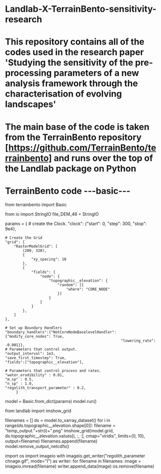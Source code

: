 # Landlab-X-TerrainBento-sensitivity-research

# This repository contains all of the codes used in the research paper 'Studying the sensitivity of the pre-processing parameters of a new analysis framework through the characterisation of evolving landscapes' 

# The main base of the code is taken from the TerrainBento repository [https://github.com/TerrainBento/terrainbento] and runs over the top of the Landlab package on Python 


# TerrainBento code ---basic---



from terrainbento import Basic

from io import StringIO
file_DEM_46 = StringIO

params = {
    # create the Clock.
    "clock": {"start": 0,
              "step": 300,
              "stop": 9e4},

    # Create the Grid
    "grid": {
        "RasterModelGrid": [
            (200, 320),
            {
                "xy_spacing": 10
            },
            {
                "fields": {
                    "node": {
                        "topographic__elevation": {
                            "random": [{
                                "where": "CORE_NODE"
                            }]
                        }
                    }
                }
            },
        ]
    },

    # Set up Boundary Handlers
    "boundary_handlers":{"NotCoreNodeBaselevelHandler": {"modify_core_nodes": True,
                                                         "lowering_rate": -0.001}},
    # Parameters that control output.
    "output_interval": 1e3,
    "save_first_timestep": True,
    "fields":["topographic__elevation"],

    # Parameters that control process and rates.
    "water_erodibility" : 0.01,
    "m_sp" : 0.5,
    "n_sp" : 1.0,
    "regolith_transport_parameter" : 0.2,           
         }

model = Basic.from_dict(params)
model.run()

from landlab import imshow_grid

filenames = []
ds = model.to_xarray_dataset()
for i in range(ds.topographic__elevation.shape[0]):
    filename = "temp_output."+str(i)+".png"
    imshow_grid(model.grid, ds.topographic__elevation.values[i, :, :], cmap="viridis", limits=(0, 10), output=filename)
    filenames.append(filename)
model.remove_output_netcdfs()


import os
import imageio
with imageio.get_writer("regolith_parameter chnage.gif", mode="I") as writer:
    for filename in filenames:
        image = imageio.imread(filename)
        writer.append_data(image)
        os.remove(filename)
        
